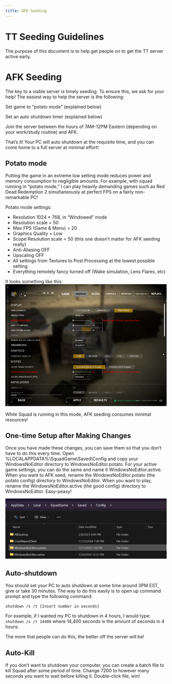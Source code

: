 ```yaml
---
title: AFK Seeding
---
```


# TT Seeding Guidelines

The purpose of this document is to help get people on to get the TT server active early.


# AFK Seeding

The key to a viable server is timely seeding. To ensure this, we ask for your help! The easiest way to help the server is the following:

Set game to “potato mode” (explained below)


Set an auto shutdown timer (explained below)


Join the server between the hours of 7AM-12PM Eastern (depending on your work/study routine) and AFK.


That’s it! Your PC will auto shutdown at the requisite time, and you can come home to a full server at minimal effort!

## Potato mode

Putting the game in an extreme low setting mode reduces power and memory consumption to negligible amounts. For example, with squad running in “potato mode,” I can play heavily demanding games such as Red Dead Redemption 2 simultaneously at perfect FPS on a fairly non-remarkable PC!

Potato mode settings:

* Resolution 1024 * 768, in “Windowed” mode
* Resolution scale = 50
* Max FPS (Game & Menu) = 20
* Graphics Quality = Low
* Scope Resolution scale = 50 (this one doesn’t matter for AFK seeding really)
* Anti-Aliasing OFF 
* Upscaling OFF
* All settings from Textures to Post Processing at the lowest possible setting.
* Everything remotely fancy turned off (Wake simulation, Lens Flares, etc)

It looks something like this:
![Squad Game Config](./squad_config.png)

While Squad is running in this mode, AFK seeding consumes minimal resources!

## One-time Setup after Making Changes

Once you have made these changes, you can save them so that you don’t have to do this every time. Open %LOCALAPPDATA%\SquadGame\Saved\Config and copy your WindowsNoEditor directory to WindowsNoEditor.potato.  For your active game settings, you can do the same and name it WindowsNoEditor.active.  When you want to  AFK seed, rename the WindowsNoEditor.potato (the potato config) directory to WindowsNoEditor. When you want to play, rename the WindowsNoEditor.active (the good config) directory to WindowsNoEditor.  Easy-peasy!

![Squad Config Folder](./squad_config_folder.png)

##  Auto-shutdown

You should set your PC to auto shutdown at some time around 3PM EST, give or take 30 minutes. The way to do this easily is to open up command prompt and type the following command:

```
shutdown /s /t [Insert number in seconds]
```
For example, if I wanted my PC to shutdown in 4 hours, I would type: `shutdown /s /t 14400` where 14,400 seconds is the amount of seconds in 4 hours:


The more that people can do this, the better off the server will be!

## Auto-Kill

If you don’t want to shutdown your computer, you can create a batch file to kill Squad after some period of time.  Change 7200 to however many seconds you want to wait before killing it.  Double-click file, win!

